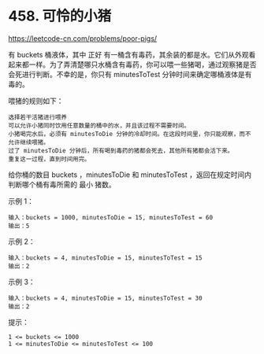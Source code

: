 # 458. 可怜的小猪
https://leetcode-cn.com/problems/poor-pigs/

有 buckets 桶液体，其中 正好 有一桶含有毒药，其余装的都是水。它们从外观看起来都一样。为了弄清楚哪只水桶含有毒药，你可以喂一些猪喝，通过观察猪是否会死进行判断。不幸的是，你只有 minutesToTest 分钟时间来确定哪桶液体是有毒的。

喂猪的规则如下：
```
选择若干活猪进行喂养
可以允许小猪同时饮用任意数量的桶中的水，并且该过程不需要时间。
小猪喝完水后，必须有 minutesToDie 分钟的冷却时间。在这段时间里，你只能观察，而不允许继续喂猪。
过了 minutesToDie 分钟后，所有喝到毒药的猪都会死去，其他所有猪都会活下来。
重复这一过程，直到时间用完。
```

给你桶的数目 buckets ，minutesToDie 和 minutesToTest ，返回在规定时间内判断哪个桶有毒所需的 最小 猪数。



示例 1：
```
输入：buckets = 1000, minutesToDie = 15, minutesToTest = 60
输出：5
```

示例 2：
```
输入：buckets = 4, minutesToDie = 15, minutesToTest = 15
输出：2
```

示例 3：
```
输入：buckets = 4, minutesToDie = 15, minutesToTest = 30
输出：2
```


提示：
```
1 <= buckets <= 1000
1 <= minutesToDie <= minutesToTest <= 100
```
